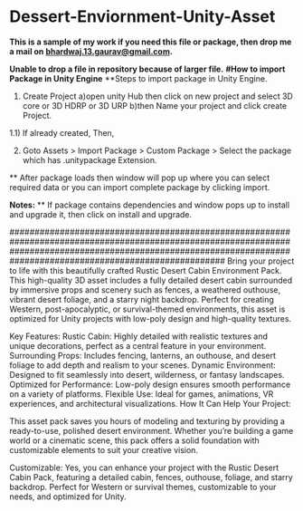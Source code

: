 # Dessert-Enviornment-Unity-Asset
**This is a sample of my work if you need this file or package, then drop me a mail on bhardwaj.13.gaurav@gmail.com.**

**Unable to drop a file in repository because of larger file.**
**#How to import Package in Unity Engine**
**Steps to import package in Unity Engine.

1) Create Project
	a)open unity Hub then click on new project and select 3D core or 3D HDRP or 3D URP 
	b)then Name your project and click create Project.

1.1) If already created, Then,

2) Goto
   Assets > Import Package > Custom Package > Select the package which has .unitypackage Extension.

** After package loads then window will pop up where you can select required data or you can import complete package by clicking import.

**Notes:**
** If package contains dependencies and window pops up to install and upgrade it, then click on install and upgrade.

###################################################################################################################################################################################################################
Bring your project to life with this beautifully crafted Rustic Desert Cabin Environment Pack. This high-quality 3D asset includes a fully detailed desert cabin surrounded by immersive props and scenery such as fences, a weathered outhouse, vibrant desert foliage, and a starry night backdrop. Perfect for creating Western, post-apocalyptic, or survival-themed environments, this asset is optimized for Unity projects with low-poly design and high-quality textures.


Key Features:
Rustic Cabin: Highly detailed with realistic textures and unique decorations, perfect as a central feature in your environment.
Surrounding Props: Includes fencing, lanterns, an outhouse, and desert foliage to add depth and realism to your scenes.
Dynamic Environment: Designed to fit seamlessly into desert, wilderness, or fantasy landscapes.
Optimized for Performance: Low-poly design ensures smooth performance on a variety of platforms.
Flexible Use: Ideal for games, animations, VR experiences, and architectural visualizations.
How It Can Help Your Project:

This asset pack saves you hours of modeling and texturing by providing a ready-to-use, polished desert environment. Whether you’re building a game world or a cinematic scene, this pack offers a solid foundation with customizable elements to suit your creative vision.


Customizable:
Yes, you can enhance your project with the Rustic Desert Cabin Pack, featuring a detailed cabin, fences, outhouse, foliage, and starry backdrop. Perfect for Western or survival themes, customizable to your needs, and optimized for Unity.
